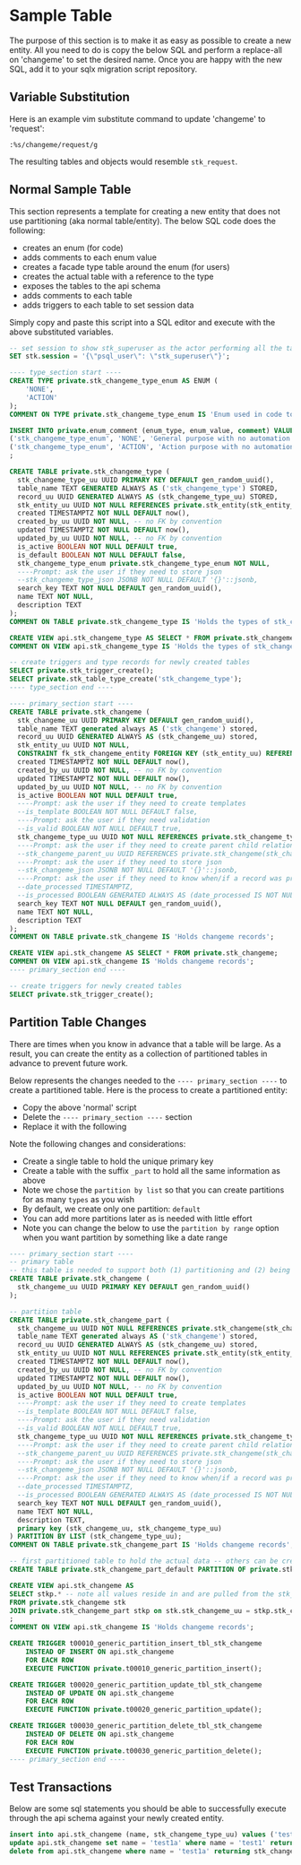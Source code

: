 # Sample Table

The purpose of this section is to make it as easy as possible to create a new entity. All you need to do is copy the below SQL and perform a replace-all on 'changeme' to set the desired name. Once you are happy with the new SQL, add it to your sqlx migration script repository.

## Variable Substitution

Here is an example vim substitute command to update 'changeme' to 'request':

```vim
:%s/changeme/request/g
```

The resulting tables and objects would resemble `stk_request`.

## Normal Sample Table

This section represents a template for creating a new entity that does not use partitioning (aka normal table/entity). The below SQL code does the following:

- creates an enum (for code)
- adds comments to each enum value
- creates a facade type table around the enum (for users)
- creates the actual table with a reference to the type
- exposes the tables to the api schema
- adds comments to each table
- adds triggers to each table to set session data

Simply copy and paste this script into a SQL editor and execute with the above substituted variables.

```sql
-- set session to show stk_superuser as the actor performing all the tasks
SET stk.session = '{\"psql_user\": \"stk_superuser\"}';

---- type_section start ----
CREATE TYPE private.stk_changeme_type_enum AS ENUM (
    'NONE',
    'ACTION'
);
COMMENT ON TYPE private.stk_changeme_type_enum IS 'Enum used in code to automate and validate changeme types.';

INSERT INTO private.enum_comment (enum_type, enum_value, comment) VALUES
('stk_changeme_type_enum', 'NONE', 'General purpose with no automation or validation'),
('stk_changeme_type_enum', 'ACTION', 'Action purpose with no automation or validation')
;

CREATE TABLE private.stk_changeme_type (
  stk_changeme_type_uu UUID PRIMARY KEY DEFAULT gen_random_uuid(),
  table_name TEXT GENERATED ALWAYS AS ('stk_changeme_type') STORED,
  record_uu UUID GENERATED ALWAYS AS (stk_changeme_type_uu) STORED,
  stk_entity_uu UUID NOT NULL REFERENCES private.stk_entity(stk_entity_uu),
  created TIMESTAMPTZ NOT NULL DEFAULT now(),
  created_by_uu UUID NOT NULL, -- no FK by convention
  updated TIMESTAMPTZ NOT NULL DEFAULT now(),
  updated_by_uu UUID NOT NULL, -- no FK by convention
  is_active BOOLEAN NOT NULL DEFAULT true,
  is_default BOOLEAN NOT NULL DEFAULT false,
  stk_changeme_type_enum private.stk_changeme_type_enum NOT NULL,
  ----Prompt: ask the user if they need to store json
  --stk_changeme_type_json JSONB NOT NULL DEFAULT '{}'::jsonb,
  search_key TEXT NOT NULL DEFAULT gen_random_uuid(),
  name TEXT NOT NULL,
  description TEXT
);
COMMENT ON TABLE private.stk_changeme_type IS 'Holds the types of stk_changeme records. To see a list of all stk_changeme_type_enum enums and their comments, select from api.enum_value where enum_name is stk_changeme_type_enum.';

CREATE VIEW api.stk_changeme_type AS SELECT * FROM private.stk_changeme_type;
COMMENT ON VIEW api.stk_changeme_type IS 'Holds the types of stk_changeme records.';

-- create triggers and type records for newly created tables
SELECT private.stk_trigger_create();
SELECT private.stk_table_type_create('stk_changeme_type');
---- type_section end ----

---- primary_section start ----
CREATE TABLE private.stk_changeme (
  stk_changeme_uu UUID PRIMARY KEY DEFAULT gen_random_uuid(),
  table_name TEXT generated always AS ('stk_changeme') stored,
  record_uu UUID GENERATED ALWAYS AS (stk_changeme_uu) stored,
  stk_entity_uu UUID NOT NULL,
  CONSTRAINT fk_stk_changeme_entity FOREIGN KEY (stk_entity_uu) REFERENCES private.stk_entity(stk_entity_uu),
  created TIMESTAMPTZ NOT NULL DEFAULT now(),
  created_by_uu UUID NOT NULL, -- no FK by convention
  updated TIMESTAMPTZ NOT NULL DEFAULT now(),
  updated_by_uu UUID NOT NULL, -- no FK by convention
  is_active BOOLEAN NOT NULL DEFAULT true,
  ----Prompt: ask the user if they need to create templates
  --is_template BOOLEAN NOT NULL DEFAULT false,
  ----Prompt: ask the user if they need validation
  --is_valid BOOLEAN NOT NULL DEFAULT true,
  stk_changeme_type_uu UUID NOT NULL REFERENCES private.stk_changeme_type(stk_changeme_type_uu),
  ----Prompt: ask the user if they need to create parent child relationships inside the table
  --stk_changeme_parent_uu UUID REFERENCES private.stk_changeme(stk_changeme_uu),
  ----Prompt: ask the user if they need to store json
  --stk_changeme_json JSONB NOT NULL DEFAULT '{}'::jsonb,
  ----Prompt: ask the user if they need to know when/if a record was processed
  --date_processed TIMESTAMPTZ,
  --is_processed BOOLEAN GENERATED ALWAYS AS (date_processed IS NOT NULL) STORED,
  search_key TEXT NOT NULL DEFAULT gen_random_uuid(),
  name TEXT NOT NULL,
  description TEXT
);
COMMENT ON TABLE private.stk_changeme IS 'Holds changeme records';

CREATE VIEW api.stk_changeme AS SELECT * FROM private.stk_changeme;
COMMENT ON VIEW api.stk_changeme IS 'Holds changeme records';
---- primary_section end ----

-- create triggers for newly created tables
SELECT private.stk_trigger_create();
```

## Partition Table Changes

There are times when you know in advance that a table will be large. As a result, you can create the entity as a collection of partitioned tables in advance to prevent future work.

Below represents the changes needed to the `---- primary_section ----` to create a partitioned table. Here is the process to create a partitioned entity:

- Copy the above 'normal' script
- Delete the `---- primary_section ----` section
- Replace it with the following

Note the following changes and considerations:

- Create a single table to hold the unique primary key
- Create a table with the suffix `_part` to hold all the same information as above
- Note we chose the `partition by list` so that you can create partitions for as many `types` as you wish
- By default, we create only one partition: `default`
- You can add more partitions later as is needed with little effort
- Note you can change the below to use the `partition by range` option when you want partition by something like a date range

```sql
---- primary_section start ----
-- primary table
-- this table is needed to support both (1) partitioning and (2) being able to maintain a single primary key and single foreign key references
CREATE TABLE private.stk_changeme (
  stk_changeme_uu UUID PRIMARY KEY DEFAULT gen_random_uuid()
);

-- partition table
CREATE TABLE private.stk_changeme_part (
  stk_changeme_uu UUID NOT NULL REFERENCES private.stk_changeme(stk_changeme_uu),
  table_name TEXT generated always AS ('stk_changeme') stored,
  record_uu UUID GENERATED ALWAYS AS (stk_changeme_uu) stored,
  stk_entity_uu UUID NOT NULL REFERENCES private.stk_entity(stk_entity_uu),
  created TIMESTAMPTZ NOT NULL DEFAULT now(),
  created_by_uu UUID NOT NULL, -- no FK by convention
  updated TIMESTAMPTZ NOT NULL DEFAULT now(),
  updated_by_uu UUID NOT NULL, -- no FK by convention
  is_active BOOLEAN NOT NULL DEFAULT true,
  ----Prompt: ask the user if they need to create templates
  --is_template BOOLEAN NOT NULL DEFAULT false,
  ----Prompt: ask the user if they need validation
  --is_valid BOOLEAN NOT NULL DEFAULT true,
  stk_changeme_type_uu UUID NOT NULL REFERENCES private.stk_changeme_type(stk_changeme_type_uu),
  ----Prompt: ask the user if they need to create parent child relationships inside the table
  --stk_changeme_parent_uu UUID REFERENCES private.stk_changeme(stk_changeme_uu),
  ----Prompt: ask the user if they need to store json
  --stk_changeme_json JSONB NOT NULL DEFAULT '{}'::jsonb,
  ----Prompt: ask the user if they need to know when/if a record was processed
  --date_processed TIMESTAMPTZ,
  --is_processed BOOLEAN GENERATED ALWAYS AS (date_processed IS NOT NULL) STORED,
  search_key TEXT NOT NULL DEFAULT gen_random_uuid(),
  name TEXT NOT NULL,
  description TEXT,
  primary key (stk_changeme_uu, stk_changeme_type_uu)
) PARTITION BY LIST (stk_changeme_type_uu);
COMMENT ON TABLE private.stk_changeme_part IS 'Holds changeme records';

-- first partitioned table to hold the actual data -- others can be created later
CREATE TABLE private.stk_changeme_part_default PARTITION OF private.stk_changeme_part DEFAULT;

CREATE VIEW api.stk_changeme AS
SELECT stkp.* -- note all values reside in and are pulled from the stk_changeme_part table (not the primary stk_changeme table)
FROM private.stk_changeme stk
JOIN private.stk_changeme_part stkp on stk.stk_changeme_uu = stkp.stk_changeme_uu
;
COMMENT ON VIEW api.stk_changeme IS 'Holds changeme records';

CREATE TRIGGER t00010_generic_partition_insert_tbl_stk_changeme
    INSTEAD OF INSERT ON api.stk_changeme
    FOR EACH ROW
    EXECUTE FUNCTION private.t00010_generic_partition_insert();

CREATE TRIGGER t00020_generic_partition_update_tbl_stk_changeme
    INSTEAD OF UPDATE ON api.stk_changeme
    FOR EACH ROW
    EXECUTE FUNCTION private.t00020_generic_partition_update();

CREATE TRIGGER t00030_generic_partition_delete_tbl_stk_changeme
    INSTEAD OF DELETE ON api.stk_changeme
    FOR EACH ROW
    EXECUTE FUNCTION private.t00030_generic_partition_delete();
---- primary_section end ----
```

## Test Transactions

Below are some sql statements you should be able to successfully execute through the api schema against your newly created entity.

```sql
insert into api.stk_changeme (name, stk_changeme_type_uu) values ('test1',(select stk_changeme_type_uu from api.stk_changeme_type limit 1)) returning stk_changeme_uu;
update api.stk_changeme set name = 'test1a' where name = 'test1' returning name;
delete from api.stk_changeme where name = 'test1a' returning stk_changeme_uu;
```
